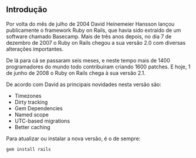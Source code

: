 ## Introdução

Por volta do mês de julho de 2004 David Heinemeier Hansson lançou publicamente o framework Ruby on Rails, que havia sido extraído de um software chamado Basecamp. Mais de três anos depois, no dia 7 de dezembro de 2007 o Ruby on Rails chegou a sua versão 2.0 com diversas alterações importantes.

De lá para cá se passaram seis meses, e neste tempo mais de 1400 programadores do mundo todo contribuiram criando 1600 patches. E hoje, 1 de junho de 2008 o Ruby on Rails chega à sua versão 2.1.

De acordo com David as principais novidades nesta versão são:

* Timezones
* Dirty tracking
* Gem Dependencies
* Named scope
* UTC-based migrations
* Better caching

Para atualizar ou instalar a nova versão, é o de sempre:

	gem install rails
